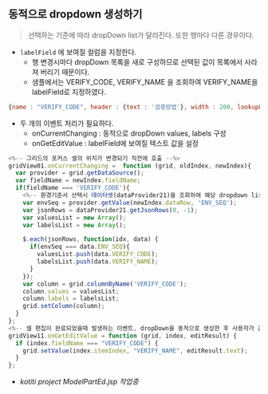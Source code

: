 ## 동적으로 dropdown 생성하기
> 선택하는 기준에 따라 dropDown list가 달라진다. 또한 행마다 다른 경우이다.

* <code>labelField</code> 에 보여질 컬럼을 지정한다.
  * 행 변경시마다 dropDown 목록을 새로 구성하므로 선택된 값이 목록에서 사라져 버리기 때문이다.
  * 샘플에서는 VERIFY_CODE, VERIFY_NAME 을 조회하여 VERIFY_NAME을 labelField로 지정하였다.
```javascript
{name : "VERIFY_CODE", header : {text : '검증방법'}, width : 200, lookupDisplay: true, editor: gridJs.dropDown(), labelField: 'VERIFY_NAME'}
```

* 두 개의 이벤트 처리가 필요하다.
  * onCurrentChanging : 동적으로 dropDown values, labels 구성
  * onGetEditValue : labelField에 보여질 텍스트 값을 설정
```javascript
<%-- 그리드의 포커스 셀의 위치가 변경되기 직전에 호출 --%>
gridView01.onCurrentChanging =  function (grid, oldIndex, newIndex){
  var provider = grid.getDataSource();
  var fieldName = newIndex.fieldName;
  if(fieldName === 'VERIFY_CODE'){
    <%-- 환경기준서 선택시 데이터셋(dataProvider21)을 조회하여 해당 dropdown list를 가져온다 --%>
    var envSeq = provider.getValue(newIndex.dataRow, 'ENV_SEQ');
    var jsonRows = dataProvider21.getJsonRows(0, -1);
    var valuesList = new Array();
    var labelsList = new Array();

    $.each(jsonRows, function(idx, data) {
      if(envSeq === data.ENV_SEQ){
        valuesList.push(data.VERIFY_CODE);
        labelsList.push(data.VERIFY_NAME);
      }
    });
    var column = grid.columnByName('VERIFY_CODE');
    column.values = valuesList;
    column.labels = labelsList;
    grid.setColumn(column);
  }
};
<%-- 셀 편집이 완료되었을때 발생하는 이벤트, dropDown을 동적으로 생성한 후 사용자가 값을 선택하면 labelField가 보여진다(행마다 dropDown list가 다르기 때문에) --%>
gridView11.onGetEditValue = function (grid, index, editResult) {
  if (index.fieldName === "VERIFY_CODE") {
    grid.setValue(index.itemIndex, "VERIFY_NAME", editResult.text);
  }
};
```
* _kotiti project ModelPartEd.jsp 작업중_
